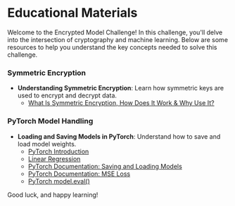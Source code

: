 # Educational Materials

Welcome to the Encrypted Model Challenge! In this challenge, you'll delve into the intersection of cryptography and machine learning. Below are some resources to help you understand the key concepts needed to solve this challenge.

### Symmetric Encryption

- **Understanding Symmetric Encryption**: Learn how symmetric keys are used to encrypt and decrypt data.
  - [What Is Symmetric Encryption, How Does It Work & Why Use It?](https://www.1kosmos.com/blockchain/symmetric-encryption/)

### PyTorch Model Handling

- **Loading and Saving Models in PyTorch**: Understand how to save and load model weights.
  - [PyTorch Introduction](https://pytorch.org/tutorials/beginner/basics/intro.html)
  - [Linear Regression](https://towardsdatascience.com/linear-regression-with-pytorch-eb6dedead817)
  - [PyTorch Documentation: Saving and Loading Models](https://pytorch.org/tutorials/beginner/saving_loading_models.html)
  - [PyTorch Documentation: MSE Loss](https://pytorch.org/docs/stable/generated/torch.nn.MSELoss.html)
  - [PyTorch model.eval()](https://stackoverflow.com/questions/60018578/what-does-model-eval-do-in-pytorch)


Good luck, and happy learning!
